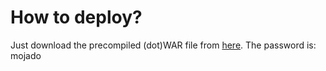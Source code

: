 <h1>How to deploy?</h1>
Just download the precompiled (dot)WAR file from <a href="http://owncloud.hostable.nl/public.php?service=files&t=7d4dbc2080b768b97ed2a19f2d8e44a7">here</a>.
The password is: mojado
